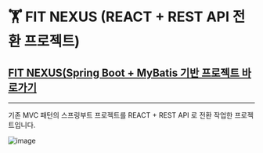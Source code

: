 
# 🏋️ **FIT NEXUS (REACT + REST API 전환 프로젝트)**

## [FIT NEXUS(Spring Boot + MyBatis 기반 프로젝트 바로가기](https://github.com/LimeYun/MSA9_GYM)



--- 

<p>기존 MVC 패턴의 스프링부트 프로젝트를 REACT + REST API 로 전환 작업한 프로젝트입니다.</p>

![image](https://github.com/user-attachments/assets/dfd6a0e5-bf77-4e2b-b3f2-0e12ff08f33c)
